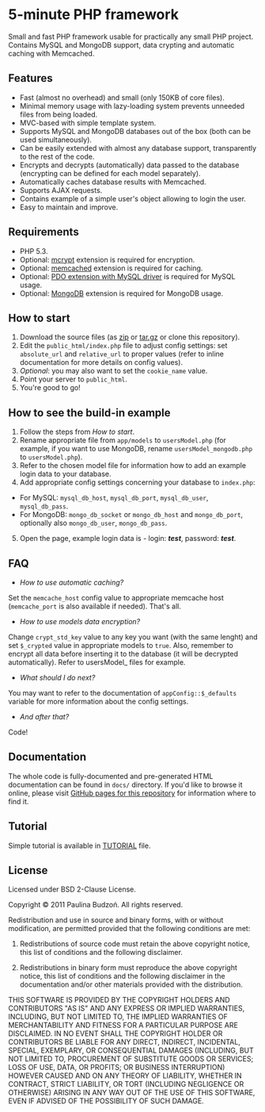 # 5-minute PHP framework

Small and fast PHP framework usable for practically any small PHP project. Contains MySQL and MongoDB support, data crypting and automatic caching with Memcached.

## Features

* Fast (almost no overhead) and small (only 150KB of core files).
* Minimal memory usage with lazy-loading system prevents unneeded files from being loaded.
* MVC-based with simple template system.
* Supports MySQL and MongoDB databases out of the box (both can be used simultaneously).
* Can be easily extended with almost any database support, transparently to the rest of the code.
* Encrypts and decrypts (automatically) data passed to the database (encrypting can be defined for each model separately).
* Automatically caches database results with Memcached.
* Supports AJAX requests.
* Contains example of a simple user's object allowing to login the user.
* Easy to maintain and improve.

## Requirements

* PHP 5.3.
* Optional: [mcrypt](http://php.net/mcrypt) extension is required for encryption.
* Optional: [memcached](http://php.net/memcached) extension is required for caching.
* Optional: [PDO extension with MySQL driver](http://php.net/pdo) is required for MySQL usage.
* Optional: [MongoDB](http://php.net/mongo) extension is required for MongoDB usage.

## How to start

1. Download the source files (as [zip](https://github.com/pbudzon/5-minute-PHP-framework/zipball/master) or [tar.gz](https://github.com/pbudzon/5-minute-PHP-framework/tarball/master) or clone this repository).
2. Edit the `public_html/index.php` file to adjust config settings: set `absolute_url` and `relative_url` to proper values (refer to inline documentation for more details on config values).
3. *Optional*: you may also want to set the `cookie_name` value.
4. Point your server to `public_html`.
5. You're good to go!

## How to see the build-in example

1. Follow the steps from *How to start*.
2. Rename appropriate file from `app/models` to `usersModel.php` (for example, if you want to use MongoDB, rename `usersModel_mongodb.php` to `usersModel.php`).
3. Refer to the chosen model file for information how to add an example login data to your database.
4. Add appropriate config settings concerning your database to `index.php`:
 + For MySQL: `mysql_db_host`, `mysql_db_port`, `mysql_db_user`, `mysql_db_pass`.
 + For MongoDB: `mongo_db_socket` or `mongo_db_host` and `mongo_db_port`, optionally also `mongo_db_user`, `mongo_db_pass`.
5. Open the page, example login data is - login: _**test**_,  password: _**test**_. 

## FAQ

* _How to use automatic caching?_

Set the `memcache_host` config value to appropriate memcache host (`memcache_port` is also available if needed). That's all.


* _How to use models data encryption?_

Change `crypt_std_key` value to any key you want (with the same lenght) and set `$_crypted` value in appropriate models to `true`. Also, remember to encrypt all data before inserting it to the database (it will be decrypted automatically). Refer to usersModel_ files for example.


* _What should I do next?_

You may want to refer to the documentation of `appConfig::$_defaults` variable for more information about the config settings.


* _And after that?_

Code!

## Documentation

The whole code is fully-documented and pre-generated HTML documentation can be found in `docs/` directory. If you'd like to browse it online, please visit [GitHub pages for this repository](http://pbudzon.github.com/5-minute-PHP-framework/) for information where to find it.

## Tutorial

Simple tutorial is available in [TUTORIAL](https://github.com/pbudzon/5-minute-PHP-framework/blob/master/TUTORIAL.md) file.

## License

Licensed under BSD 2-Clause License.

Copyright &copy; 2011 Paulina Budzoń. All rights reserved.

Redistribution and use in source and binary forms, with or without modification, are
permitted provided that the following conditions are met:

   1. Redistributions of source code must retain the above copyright notice, this list of
      conditions and the following disclaimer.

   2. Redistributions in binary form must reproduce the above copyright notice, this list
      of conditions and the following disclaimer in the documentation and/or other materials
      provided with the distribution.

THIS SOFTWARE IS PROVIDED BY THE COPYRIGHT HOLDERS AND CONTRIBUTORS "AS IS" AND ANY EXPRESS OR IMPLIED WARRANTIES, INCLUDING, BUT NOT LIMITED TO, THE IMPLIED WARRANTIES OF MERCHANTABILITY AND FITNESS FOR A PARTICULAR PURPOSE ARE DISCLAIMED. IN NO EVENT SHALL THE COPYRIGHT HOLDER OR CONTRIBUTORS BE LIABLE FOR ANY DIRECT, INDIRECT, INCIDENTAL, SPECIAL, EXEMPLARY, OR CONSEQUENTIAL DAMAGES (INCLUDING, BUT NOT LIMITED TO, PROCUREMENT OF SUBSTITUTE GOODS OR SERVICES; LOSS OF USE, DATA, OR PROFITS; OR BUSINESS INTERRUPTION) HOWEVER CAUSED AND ON ANY THEORY OF LIABILITY, WHETHER IN CONTRACT, STRICT LIABILITY, OR TORT (INCLUDING NEGLIGENCE OR OTHERWISE) ARISING IN ANY WAY OUT OF THE USE OF THIS SOFTWARE, EVEN IF ADVISED OF THE POSSIBILITY OF SUCH DAMAGE.
